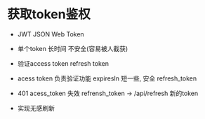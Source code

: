 # 获取token鉴权
- JWT JSON Web Token

- 单个token 长时间 不安全(容易被人截获)

- 验证access token   refresh token
 - acess token 负责验证功能 expiresIn 短一些, 安全
 refresh_token
 - 401 acess_token 失效
  refrensh_token -> /api/refresh
  新的token 
 - 实现无感刷新